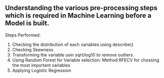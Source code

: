## Understanding the various pre-processing steps which is required in Machine Learning before a Model is built.

Steps Performed:
1. Checking the distribution of each variables using describe()
2. Checking Skewness
3. Transforming the variable usin sqrt/log10 to remove outliers.
4. Using Random Forest for Variable selection: Method RFECV for chossing the most important variables 
5. Applying Logistic Regression
 

